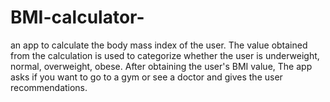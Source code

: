 # BMI-calculator-
an app to calculate the body mass index of the user. The value obtained from the calculation is used to categorize whether the user is underweight, normal, overweight, obese. After obtaining the user's BMI value, The app asks if you want to go to a gym or see a doctor and gives the user recommendations.
